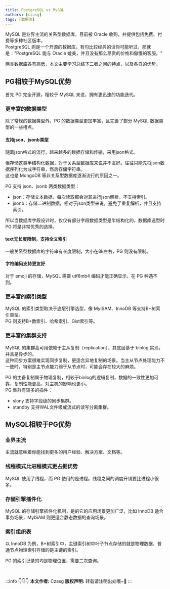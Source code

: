 ```yaml
---
title: PostgreSQL vs MySQL
authors: [czasg]
tags: [数据库]
---
```


MySQL 是业界主流的关系型数据库，目前被 Oracle 收购，并提供包括免费、付费等多种社区版本。    
PostgreSQL 则是一个开源的数据库。有句比较经典的话你可能听过，那就是："PostgreSQL 能与 Oracle 媲美，并且没有那么昂贵的价格和傲慢的客服。"    

两类数据库各有高低，本文主要学习总结下二者之间的特点，以及各自的优势。

<!--truncate-->

## PG相较于MySQL优势
首先 PG 完全开源，相较于 MySQL 来说，拥有更迅速的功能迭代。

### 更丰富的数据类型
除了常规的数据类型外，PG 的数据类型更加丰富，且完善了部分 MySQL 数据类型的一些槽点。

#### 支持json、jsonb类型
随着json格式的流行，越来越多的数据存储和传输，采用json格式。     

但存储这类半结构化数据，对于关系型数据库来说并不友好。往往只能先将json数据序列化为成字符串，然后存储字符串。   
这也是 MongoDB 等非关系型数据库逐渐流行的原因之一。       

PG 支持 json、jsonb 两类数据类型：   
* json：存储文本数据，每次读取都会对其进行json解析。不支持索引。  
* jsonb：存储二进制数据，相对于json类型来说，避免了重复解析，并且支持索引。  

所以当数据库字段设计时，仅仅有部分字段数据类型是半结构化的，数据库选型时 PG 将是非常优秀的选择。

#### text无长度限制，支持全文索引
一般关系型数据库的字符串有长度限制，大小在8k左右，PG 则没有限制。

#### 字符编码支持更友好
对于 emoji 的存储，MySQL 需要 utf8mb4 编码才能正确显示，在 PG 种遇不到。

### 更丰富的索引类型
MySQL 的索引类型取决于底层引擎选型，像 MyISAM、InnoDB 等支持B+树索引类型。       
PG 则支持B+数索引、哈希索引、Gist索引等。

### 更丰富的集群支持
MySQL 的集群高可用依赖于主从复制（replication），其底层基于 binlog 实现，并且是异步的。   
这种同步方案很难实现同步复制，更适合异地复制的场景。当主从节点处理能力不一致时，特别是主节点能力弱于从节点时，可能会存在较大的麻烦。

PG 的主备复制属于物理复制，相较于binlog的逻辑复制，数据的一致性更加可靠，复制性能更高，对主机的影响也更小。    
PG 集群有较多的插件：   
* slony 支持字段级的同步集群。  
* standby 支持WAL文件级或流式的读写分离集群。     


## MySQL相较于PG优势

### 业界主流
主流就意味着你能找到更多的用户经验、解决方案、文档等。

### 线程模式比进程模式更占据优势
MySQL 使用了线程，而 PG 使用的是进程。线程之间的调度开销要比进程小很多。

### 存储引擎插件化
MySQL 的存储引擎插件化机制，是的它的应用场景更加广泛，比如 InnoDB 适合事务场景，MyISAM 则更适合静态数据的查询场景。

### 索引组织表
以 InnoDB 为例，B+树索引中，主键索引树中叶子节点存储的就是物理数据，普通节点物理索引存储的是主键的索引。

PG 的索引记录的均是物理位置，需要二次查询。

<!--
SELECT virus_name, minor_type, rules#>>'{0,rule,0}' as c FROM "public"."avl_models" WHERE "expire" = 'f' AND "major_type" = 'gen'

https://www.herodotus.cn/knowledge/postgresql/
https://www.modb.pro/db/51063
http://postgres.cn/docs/12/datatype-json.html
-->

<br/>

:::info 👇👇👇
**本文作者:** Czasg
**版权声明:** 转载请注明出处哦~👮‍
:::
